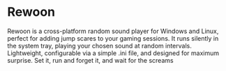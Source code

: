 # Rewoon
Rewoon is a cross-platform random sound player for Windows and Linux, perfect for adding jump scares to your gaming sessions. It runs silently in the system tray, playing your chosen sound at random intervals. Lightweight, configurable via a simple .ini file, and designed for maximum surprise. Set it, run and forget it, and wait for the screams
